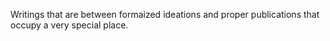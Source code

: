 Writings that are between formaized ideations and proper publications that occupy a very special place.
